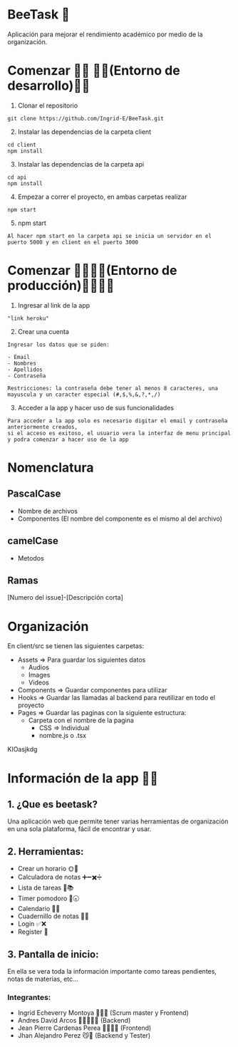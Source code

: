 # BeeTask 🐝
Aplicación para mejorar el rendimiento académico por medio de la organización.

# Comenzar 🍯💛 👾🤖(Entorno de desarrollo)🤖👾
1. Clonar el repositorio
```
git clone https://github.com/Ingrid-E/BeeTask.git
```
2. Instalar las dependencias de la carpeta client
```
cd client
npm install
```
3. Instalar las dependencias de la carpeta api
```
cd api
npm install
```
4. Empezar a correr el proyecto, en ambas carpetas realizar
```
npm start
```

5. npm start
```
Al hacer npm start en la carpeta api se inicia un servidor en el puerto 5000 y en client en el puerto 3000
```

# Comenzar 👩🏼‍🌾🐝(Entorno de producción)👨🏼‍🌾🐝
1. Ingresar al link de la app
```
"link heroku"
```
2. Crear una cuenta
```
Ingresar los datos que se piden:

- Email
- Nombres
- Apellidos
- Contraseña

Restricciones: la contraseña debe tener al menos 8 caracteres, una mayuscula y un caracter especial (#,$,%,&,?,*,/)
```

3. Acceder a la app y hacer uso de sus funcionalidades
```
Para acceder a la app solo es necesario digitar el email y contraseña anteriormente creados, 
si el acceso es exitoso, el usuario vera la interfaz de menu principal y podra comenzar a hacer uso de la app
```

# Nomenclatura

## **PascalCase**
- Nombre de archivos
- Componentes (El nombre del componente es el mismo al del archivo)
## **camelCase**
- Metodos

## Ramas
[Numero del issue]-[Descripción corta]

# Organización
En client/src se tienen las siguientes carpetas:
- Assets  => Para guardar los siguientes datos
    - Audios
    - Images
    - Videos
- Components => Guardar componentes para utilizar
- Hooks => Guardar las llamadas al backend para reutilizar en todo el proyecto
- Pages => Guardar las paginas con la siguiente estructura:
    - Carpeta con el nombre de la pagina
        - CSS => Individual
        - nombre.js o .tsx

KIOasjkdg

# Información de la app 🌷🐝

## 1. ¿Que es beetask?
Una aplicación web que permite tener varias herramientas de organización en una sola plataforma, fácil de encontrar y usar.

## 2. Herramientas:
- Crear un horario 🌞🌚
- Calculadora de notas ➕➖✖️➗
- Lista de tareas 📜📚
- Timer pomodoro 🍅🕣
- Calendario 📅📆
- Cuadernillo de notas 📔📝
- Login ✅❌
- Register 📨

## 3. Pantalla de inicio:
En ella se vera toda la información importante como tareas pendientes, notas de materias, etc... 

### Integrantes:
- Ingrid Echeverry Montoya 🙎🏻👾 (Scrum master y Frontend) 
- Andres David Arcos 👨‍🦱👨🏽‍💻 (Backend)
- Jean Pierre Cardenas Perea 👨🏽‍🦱🐝 (Frontend)
- Jhan Alejandro Perez 😼👾 (Backend y Tester)
